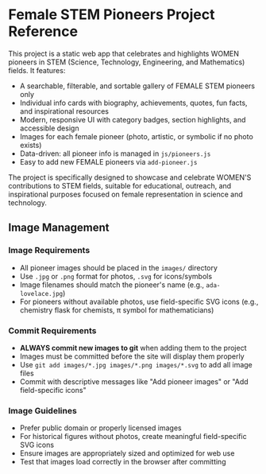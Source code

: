 
# Female STEM Pioneers Project Reference

This project is a static web app that celebrates and highlights WOMEN pioneers in STEM (Science, Technology, Engineering, and Mathematics) fields. It features:

- A searchable, filterable, and sortable gallery of FEMALE STEM pioneers only
- Individual info cards with biography, achievements, quotes, fun facts, and inspirational resources
- Modern, responsive UI with category badges, section highlights, and accessible design
- Images for each female pioneer (photo, artistic, or symbolic if no photo exists)
- Data-driven: all pioneer info is managed in `js/pioneers.js`
- Easy to add new FEMALE pioneers via `add-pioneer.js`

The project is specifically designed to showcase and celebrate WOMEN'S contributions to STEM fields, suitable for educational, outreach, and inspirational purposes focused on female representation in science and technology.

## Image Management

### Image Requirements
- All pioneer images should be placed in the `images/` directory
- Use `.jpg` or `.png` format for photos, `.svg` for icons/symbols
- Image filenames should match the pioneer's name (e.g., `ada-lovelace.jpg`)
- For pioneers without available photos, use field-specific SVG icons (e.g., chemistry flask for chemists, π symbol for mathematicians)

### Commit Requirements
- **ALWAYS commit new images to git** when adding them to the project
- Images must be committed before the site will display them properly
- Use `git add images/*.jpg images/*.png images/*.svg` to add all image files
- Commit with descriptive messages like "Add pioneer images" or "Add field-specific icons"

### Image Guidelines
- Prefer public domain or properly licensed images
- For historical figures without photos, create meaningful field-specific SVG icons
- Ensure images are appropriately sized and optimized for web use
- Test that images load correctly in the browser after committing